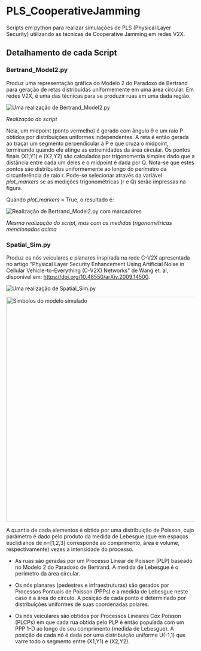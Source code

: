 # PLS_CooperativeJamming 

Scripts em python para realizar simulações de PLS (Physical Layer Security) utilizando as técnicas de Cooperative Jamming em redes V2X.

## Detalhamento de cada Script

### Bertrand_Model2.py

Produz uma representação gráfica do Modelo 2 do Paradoxo de Bertrand para geração de retas distribuídas uniformemente em uma área circular. Em redes V2X, é uma das técnicas para se produzir ruas em uma dada região.

![Uma realização de Bertrand_Model2.py](https://user-images.githubusercontent.com/64433982/167978146-81daaeb8-d9e5-45d4-86c8-b2aaada6eecf.png)

*Realização do script*

Nela, um midpoint (ponto vermelho) é gerado com ângulo &theta; e um raio P obtidos por distribuições uniformes independentes. A reta é então gerada ao traçar um segmento perpendicular à P e que cruza o midpoint, terminando quando ele atinge as extremidades da área circular. Os pontos finais (X1,Y1) e (X2,Y2) são calculados por trigonometria simples dado que a distância entre cada um deles e o midpoint é dada por Q. Nota-se que estes pontos são distribuídos uniformemente ao longo do perímetro da circunferência de raio r. Pode-se selecionar através da variável _plot_markers_ se as medições trigonométricas (r e Q) serão impressas na figura. 

Quando _plot_markers_ = True, o resultado é:

![Realização de Bertrand_Model2.py com marcadores](https://user-images.githubusercontent.com/64433982/167978057-b8d0154c-a28f-48ce-9116-57ec3090ce63.png)

*Mesma realização do script, mas com as medidas trigonométricas mencionadas acima*

### Spatial_Sim.py

Produz os nós veiculares e planares inspirada na rede C-V2X apresentada no artigo "Physical Layer Security Enhancement Using Artificial Noise in Cellular Vehicle-to-Everything (C-V2X) Networks" de Wang et. al, disponível em: https://doi.org/10.48550/arXiv.2009.14500. 

![Uma realização de Spatial_Sim.py](https://user-images.githubusercontent.com/64433982/167932432-1ddd74de-7c9a-402a-a684-0d6dfce78366.png)

<img src="https://user-images.githubusercontent.com/64433982/167931972-496e9e0e-4582-4b7a-9492-56bef98b18f1.png" alt="Símbolos do modelo simulado" width="600"/>

A quantia de cada elementos é obtida por uma distribuição de Poisson, cujo parâmetro é dado pelo produto da medida de Lebesgue (que em espaços euclidianos de n=[1,2,3] corresponde ao comprimento, área e volume, respectivamente) vezes a intensidade do processo.

* As ruas são geradas por um Processo Linear de Poisson (PLP) baseado no Modelo 2 do Paradoxo de Bertrand. A medida de Lebesgue é o perímetro da área circular.

* Os nós planares (pedestres e infraestruturas) são gerados por Processos Pontuais de Poisson (PPPs) e a medida de Lebesgue neste caso é a área do círculo. A posição de cada ponto é determinado por distribuições uniformes de suas coordenadas polares.

* Os nós veiculares são obtidos por Processos Lineares Cox Poisson (PLCPs) em que cada rua obtida pelo PLP é então populada com um PPP 1-D ao longo de seu comprimento (medida de Lebesgue). A posição de cada nó é dada por uma distribuição uniforme U(-1,1) que varre todo o segmento entre (X1,Y1) e (X2,Y2). 
